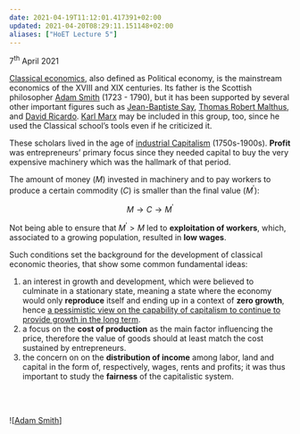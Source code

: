 ```yaml
---
date: 2021-04-19T11:12:01.417391+02:00
updated: 2021-04-20T08:29:11.151148+02:00
aliases: ["HoET Lecture 5"]
---
```

<p class="date">7<sup>th</sup> April 2021</p>

[Classical economics], also defined as Political economy, is the mainstream economics of the XVIII and XIX centuries. Its father is the Scottish philosopher [Adam Smith] (1723 - 1790), but it has been supported by several other important figures such as [Jean-Baptiste Say], [Thomas Robert Malthus], and [David Ricardo]. [Karl Marx] may be included in this group, too, since he used the Classical school’s tools even if he criticized it.

These scholars lived in the age of [industrial Capitalism] (1750s-1900s). **Profit** was entrepreneurs’ primary focus since they needed capital to buy the very expensive machinery which was the hallmark of that period.

The amount of money ($M$) invested in machinery and to pay workers to produce a certain commodity ($C$) is smaller than the final value ($M^{\prime}$):

$$
M \rightarrow C \rightarrow M^{\prime}
$$

Not being able to ensure that $M^{\prime} > M$ led to **exploitation of workers**, which, associated to a growing population, resulted in **low wages**.

Such conditions set the background for the development of classical economic theories, that show some common fundamental ideas:
1. an interest in growth and development, which were believed to culminate in a stationary state, meaning a state where the economy would only **reproduce** itself and ending up in a context of **zero growth**, hence <u>a pessimistic view on the capability of capitalism to continue to provide growth in the long term</u>.
2. a focus on the **cost of production** as the main factor influencing the price, therefore the value of goods should at least match the cost sustained by entrepreneurs.
3. the concern on on the **distribution of income** among labor, land and capital in the form of, respectively, wages, rents and profits; it was thus important to study the **fairness** of the capitalistic system.

<br>
<br>

![[Adam Smith]]


[Classical economics]: https://en.wikipedia.org/wiki/Classical_economics "Classical economics on Wikipedia"
[Adam Smith]: https://en.wikipedia.org/wiki/Adam_Smith "Adam Smith on Wikipedia"
[Jean-Baptiste Say]: https://en.wikipedia.org/wiki/Jean-Baptiste_Say "Jean-Baptiste Say on Wikipedia"
[Thomas Robert Malthus]: https://en.wikipedia.org/wiki/Thomas_Robert_Malthus "Thomas Robert Malthus on Wikipedia"
[David Ricardo]: https://en.wikipedia.org/wiki/David_Ricardo "David Ricardo on Wikipedia"
[Karl Marx]: https://en.wikipedia.org/wiki/Karl_Marx "Karl Marx on Wikipedia"
[Industrial Capitalism]: https://www.britannica.com/topic/industrial-capitalism 'Industrial Capitalism on Britannica'